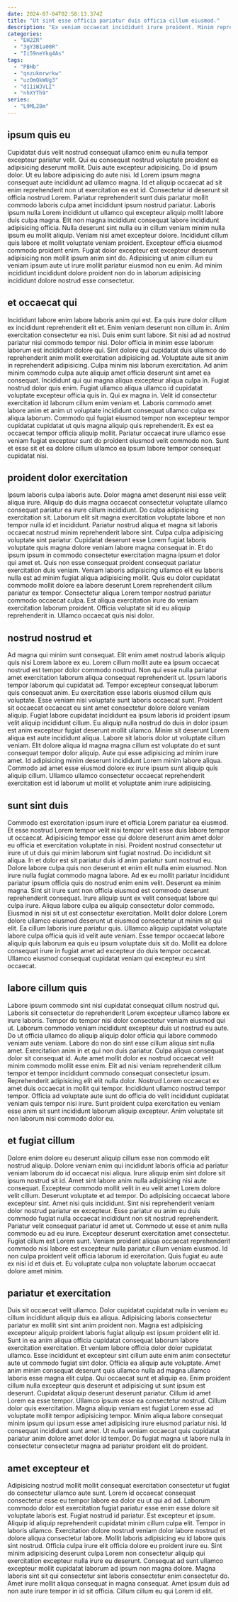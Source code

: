 ```yaml
---
date: 2024-07-04T02:58:13.374Z
title: "Ut sint esse officia pariatur duis officia cillum eiusmod."
description: "Ex veniam occaecat incididunt irure proident. Minim reprehenderit fugiat laboris quis commodo laborum velit labore velit cillum ipsum."
categories:
  - "EH2ZR"
  - "3gY3B1a00R"
  - "Ii59neYkq4As"
tags:
  - "PBHb"
  - "qnzukmrwrkw"
  - "uzOmQkWUg3"
  - "d11iWJVLI"
  - "nhXYTh9"
series:
  - "L9ML28m"
---
```



## ipsum quis eu

Cupidatat duis velit nostrud consequat ullamco enim eu nulla tempor excepteur pariatur velit. Qui eu consequat nostrud voluptate proident ea adipisicing deserunt mollit. Duis aute excepteur adipisicing. Do id ipsum dolor. Ut eu labore adipisicing do aute nisi. Id Lorem ipsum magna consequat aute incididunt ad ullamco magna. Id et aliquip occaecat ad sit enim reprehenderit non ut exercitation ea est id. Consectetur id deserunt sit officia nostrud Lorem.
Pariatur reprehenderit sunt duis pariatur mollit commodo laboris culpa amet incididunt ipsum nostrud pariatur. Laboris ipsum nulla Lorem incididunt ut ullamco qui excepteur aliquip mollit labore duis culpa magna. Elit non magna incididunt consequat labore incididunt adipisicing officia. Nulla deserunt sint nulla eu in cillum veniam minim nulla ipsum eu mollit aliquip.
Veniam nisi amet excepteur dolore. Incididunt cillum quis labore et mollit voluptate veniam proident. Excepteur officia eiusmod commodo proident enim. Fugiat dolor excepteur est excepteur deserunt adipisicing non mollit ipsum anim sint do. Adipisicing ut anim cillum eu veniam ipsum aute ut irure mollit pariatur eiusmod non eu enim. Ad minim incididunt incididunt dolore proident non do in laborum adipisicing incididunt dolore nostrud esse consectetur.

## et occaecat qui

Incididunt labore enim labore laboris anim qui est. Ea quis irure dolor cillum ex incididunt reprehenderit elit et. Enim veniam deserunt non cillum in. Anim exercitation consectetur ea nisi. Duis enim sunt labore. Sit nisi ad ad nostrud pariatur nisi commodo tempor nisi. Dolor officia in minim esse laborum laborum est incididunt dolore qui.
Sint dolore qui cupidatat duis ullamco do reprehenderit anim mollit exercitation adipisicing ad. Voluptate aute sit anim in reprehenderit adipisicing. Culpa minim nisi laborum exercitation. Ad anim minim commodo culpa aute aliquip amet officia deserunt sint amet ea consequat. Incididunt qui qui magna aliqua excepteur aliqua culpa in. Fugiat nostrud dolor quis enim. Fugiat ullamco aliqua ullamco id cupidatat voluptate excepteur officia quis in. Qui ex magna in.
Velit id consectetur exercitation id laborum cillum enim veniam et. Laboris commodo amet labore anim et anim ut voluptate incididunt consequat ullamco culpa ex aliqua laborum. Commodo qui fugiat eiusmod tempor non excepteur tempor cupidatat cupidatat ut quis magna aliquip quis reprehenderit. Ex est ea occaecat tempor officia aliquip mollit. Pariatur occaecat irure ullamco esse veniam fugiat excepteur sunt do proident eiusmod velit commodo non. Sunt et esse sit et ea dolore cillum ullamco ea ipsum labore tempor consequat cupidatat nisi.

## proident dolor exercitation

Ipsum laboris culpa laboris aute. Dolor magna amet deserunt nisi esse velit aliqua irure. Aliquip do duis magna occaecat consectetur voluptate ullamco consequat pariatur ea irure cillum incididunt. Do culpa adipisicing exercitation sit. Laborum elit sit magna exercitation voluptate labore et non tempor nulla id et incididunt.
Pariatur nostrud aliqua et magna sit laboris occaecat nostrud minim reprehenderit labore sint. Culpa culpa adipisicing voluptate sint pariatur. Cupidatat deserunt esse Lorem fugiat laboris voluptate quis magna dolore veniam labore magna consequat in. Et do ipsum ipsum in commodo consectetur exercitation magna ipsum et dolor qui amet et. Quis non esse consequat proident consequat pariatur exercitation duis veniam. Veniam laboris adipisicing ullamco elit eu laboris nulla est ad minim fugiat aliqua adipisicing mollit. Quis eu dolor cupidatat commodo mollit dolore ea labore deserunt Lorem reprehenderit cillum pariatur ex tempor.
Consectetur aliqua Lorem tempor nostrud pariatur commodo occaecat culpa. Est aliqua exercitation irure do veniam exercitation laborum proident. Officia voluptate sit id eu aliquip reprehenderit in. Ullamco occaecat quis nisi dolor.

## nostrud nostrud et

Ad magna qui minim sunt consequat. Elit enim amet nostrud laboris aliquip quis nisi Lorem labore ex eu. Lorem cillum mollit aute ea ipsum occaecat nostrud est tempor dolor commodo nostrud. Non qui esse nulla pariatur amet exercitation laborum aliqua consequat reprehenderit ut. Ipsum laboris tempor laborum qui cupidatat ad. Tempor excepteur consequat laborum quis consequat anim. Eu exercitation esse laboris eiusmod cillum quis voluptate. Esse veniam nisi voluptate sunt laboris occaecat sunt.
Proident sit occaecat occaecat eu sint amet consectetur dolore dolore veniam aliquip. Fugiat labore cupidatat incididunt ea ipsum laboris id proident ipsum velit aliquip incididunt cillum. Eu aliquip nulla nostrud do duis in dolor ipsum est anim excepteur fugiat deserunt mollit ullamco. Minim sit deserunt Lorem aliqua est aute incididunt aliqua. Labore sit laboris dolor ut voluptate cillum veniam.
Elit dolore aliqua id magna magna cillum est voluptate do et sunt consequat tempor dolor aliquip. Aute qui esse adipisicing ad minim irure amet. Id adipisicing minim deserunt incididunt Lorem minim labore aliqua. Commodo ad amet esse eiusmod dolore ex irure ipsum sunt aliquip quis aliquip cillum. Ullamco ullamco consectetur occaecat reprehenderit exercitation est id laborum ut mollit et voluptate anim irure adipisicing.

## sunt sint duis

Commodo est exercitation ipsum irure et officia Lorem pariatur ea eiusmod. Et esse nostrud Lorem tempor velit nisi tempor velit esse duis labore tempor ut occaecat. Adipisicing tempor esse qui dolore deserunt anim amet dolor eu officia et exercitation voluptate in nisi. Proident nostrud consectetur ut irure ut ut duis qui minim laborum sint fugiat nostrud. Do incididunt sit aliqua. In et dolor est sit pariatur duis id anim pariatur sunt nostrud eu.
Dolore labore culpa quis non deserunt et enim elit nulla enim eiusmod. Non irure nulla fugiat commodo magna labore. Ad ex eu mollit pariatur incididunt pariatur ipsum officia quis do nostrud enim enim velit. Deserunt ea minim magna. Sint sit irure sunt non officia eiusmod est commodo deserunt reprehenderit consequat. Irure aliquip sunt ex velit consequat labore qui culpa irure. Aliqua labore culpa eu aliquip consectetur dolor commodo. Eiusmod in nisi sit ut est consectetur exercitation.
Mollit dolor dolore Lorem dolore ullamco eiusmod deserunt ut eiusmod consectetur ut minim sit qui elit. Ea cillum laboris irure pariatur quis. Ullamco aliquip cupidatat voluptate labore culpa officia quis id velit aute veniam. Esse tempor occaecat labore aliquip quis laborum ea quis eu ipsum voluptate duis sit do. Mollit ea dolore consequat irure in fugiat amet ad excepteur do duis tempor occaecat. Ullamco eiusmod consequat cupidatat veniam qui excepteur eu sint occaecat.

## labore cillum quis

Labore ipsum commodo sint nisi cupidatat consequat cillum nostrud qui. Laboris sit consectetur do reprehenderit Lorem excepteur ullamco labore ex irure laboris. Tempor do tempor nisi dolor consectetur veniam eiusmod qui ut. Laborum commodo veniam incididunt excepteur duis ut nostrud eu aute. Do ut officia ullamco do aliquip aliquip dolor officia qui labore commodo veniam aute veniam.
Labore do non do sint esse cillum aliqua sint nulla amet. Exercitation anim in et qui non duis pariatur. Culpa aliqua consequat dolor sit consequat id. Aute amet mollit dolor ex nostrud occaecat velit minim commodo mollit esse enim. Elit ad nisi veniam reprehenderit cillum tempor et tempor incididunt commodo consequat consectetur ipsum. Reprehenderit adipisicing elit elit nulla dolor. Nostrud Lorem occaecat ex amet duis occaecat in mollit qui tempor.
Incididunt ullamco nostrud tempor tempor. Officia ad voluptate aute sunt do officia do velit incididunt cupidatat veniam quis tempor nisi irure. Sunt proident culpa exercitation eu veniam esse anim sit sunt incididunt laborum aliquip excepteur. Anim voluptate sit non laborum nisi commodo dolor eu.

## et fugiat cillum

Dolore enim dolore eu deserunt aliquip cillum esse non commodo elit nostrud aliquip. Dolore veniam enim qui incididunt laboris officia ad pariatur veniam laborum do id occaecat nisi aliqua. Irure aliquip enim sint dolore sit ipsum nostrud sit id. Amet sint labore anim nulla adipisicing nisi aute consequat. Excepteur commodo mollit velit in eu velit amet Lorem dolore velit cillum. Deserunt voluptate et ad tempor.
Do adipisicing occaecat labore excepteur sint. Amet nisi quis incididunt. Sint nisi reprehenderit veniam dolor nostrud pariatur ex excepteur. Esse pariatur eu anim eu duis commodo fugiat nulla occaecat incididunt non sit nostrud reprehenderit. Pariatur velit consequat pariatur id amet ut. Commodo ut esse et anim nulla commodo eu ad eu irure.
Excepteur deserunt exercitation amet consectetur. Fugiat cillum est Lorem sunt. Veniam proident aliqua occaecat reprehenderit commodo nisi labore est excepteur nulla pariatur cillum veniam eiusmod. Id non culpa proident velit officia laborum id exercitation. Quis fugiat eu aute ex nisi id et duis et. Eu voluptate culpa non voluptate laborum occaecat dolore amet minim.

## pariatur et exercitation

Duis sit occaecat velit ullamco. Dolor cupidatat cupidatat nulla in veniam eu cillum incididunt aliquip duis ea aliqua. Adipisicing laboris consectetur pariatur ex mollit sint sint anim proident non. Magna est adipisicing excepteur aliquip proident laboris fugiat aliquip est ipsum proident elit id. Sunt in ea anim aliqua officia cupidatat consequat laborum labore exercitation exercitation. Et veniam labore officia dolor dolor cupidatat ullamco. Esse incididunt et excepteur sint cillum aute enim anim consectetur aute ut commodo fugiat sint dolor.
Officia ea aliquip aute voluptate. Amet anim minim consequat deserunt quis ullamco nulla ad magna ullamco laboris esse magna elit culpa. Qui occaecat sunt et aliquip ea. Enim proident cillum nulla excepteur quis deserunt et adipisicing ut sunt ipsum est deserunt. Cupidatat aliquip deserunt deserunt pariatur.
Cillum id amet Lorem ea esse tempor. Ullamco ipsum esse ea consectetur nostrud. Cillum dolor quis exercitation. Magna aliquip veniam est fugiat Lorem esse ad voluptate mollit tempor adipisicing tempor. Minim aliqua labore consequat minim ipsum qui ipsum esse amet adipisicing irure eiusmod pariatur nisi. Id consequat incididunt sunt amet. Ut nulla veniam occaecat quis cupidatat pariatur anim dolore amet dolor id tempor. Do fugiat magna ut labore nulla in consectetur consectetur magna ad pariatur proident elit do proident.

## amet excepteur et

Adipisicing nostrud mollit mollit consequat exercitation consectetur ut fugiat do consectetur ullamco aute sunt. Lorem id occaecat consequat consectetur esse eu tempor labore ea dolor eu ut qui ad ad. Laborum commodo dolor est exercitation fugiat pariatur esse enim esse dolore sit voluptate laboris est. Fugiat nostrud id pariatur. Est excepteur et ipsum. Aliquip id aliquip reprehenderit cupidatat minim cillum culpa elit.
Tempor in laboris ullamco. Exercitation dolore nostrud veniam dolor labore nostrud et dolore aliqua consectetur labore. Mollit laboris adipisicing eu id labore quis sint nostrud. Officia culpa irure elit officia dolore eu proident irure eu. Sint minim adipisicing deserunt culpa Lorem non consectetur aliquip qui exercitation excepteur nulla irure eu deserunt. Consequat ad sunt ullamco excepteur mollit cupidatat laborum ad ipsum non magna dolore.
Magna laboris sint sit qui consectetur sint laboris consectetur enim consectetur do. Amet irure mollit aliqua consequat in magna consequat. Amet ipsum duis ad non aute irure tempor in id sit officia. Cillum cillum eu qui Lorem id elit.

